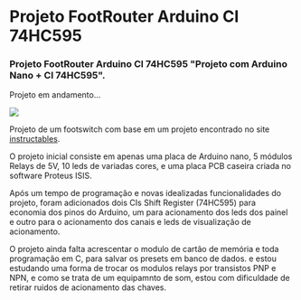 # Projeto FootRouter Arduino CI 74HC595
### Projeto FootRouter Arduino CI 74HC595 "Projeto com Arduino Nano + CI 74HC595". 

Projeto em andamento...

[![](https://markdown-videos.deta.dev/youtube/edZq05Mqogc)](https://youtu.be/edZq05Mqogc)

Projeto de um footswitch com base em um projeto encontrado no site [instructables](https://www.instructables.com/arduino-programable-5-pedal-switcher/).

O projeto inicial consiste em apenas uma placa de Arduino nano, 5 módulos Relays de 5V, 10 leds de variadas cores, e uma placa PCB caseira criada no software Proteus ISIS.

Após um tempo de programação e novas idealizadas funcionalidades do projeto, foram adicionados dois CIs Shift Register (74HC595) para economia dos pinos
do Arduino, um para acionamento dos leds dos painel e outro para o acionamento dos canais e leds de visualização de acionamento.

O projeto ainda falta acrescentar o modulo de cartão de memória e toda programação em C, para salvar os presets em banco de dados. e estou estudando uma forma de trocar
os modulos relays por transistos PNP e NPN, e como se trata de um equipamnto de som, estou com dificuldade de retirar ruidos de acionamento das chaves.
